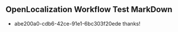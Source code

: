 ## OpenLocalization Workflow Test MarkDown
* abe200a0-cdb6-42ce-91e1-6bc303f20ede thanks!

<!--HONumber=Jul16_HO3-->


